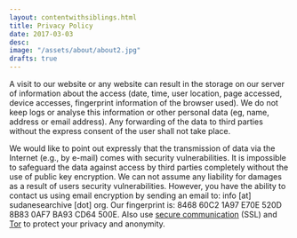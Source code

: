 ```yaml
---
layout: contentwithsiblings.html
title: Privacy Policy
date: 2017-03-03
desc:
image: "/assets/about/about2.jpg"
drafts: true
---
```

A visit to our website or any website can result in the storage on our server of information about the access (date, time, user location, page accessed, device accesses, fingerprint information of the browser used). We do not keep logs or analyse this information or other personal data (eg, name, address or email address). Any forwarding of the data to third parties without the express consent of the user shall not take place.

We would like to point out expressly that the transmission of data via the Internet (e.g., by e-mail) comes with security vulnerabilities. It is impossible to safeguard the data against access by third parties completely without the use of public key encryption. We can not assume any liability for damages as a result of users security vulnerabilities. However, you have the ability to contact us using email encryption by sending an email to: info [at] sudanesearchive [dot] org. Our fingerprint is: 8468 60C2 1A97 E70E 520D 8B83 0AF7 BA93 CD64 500E. Also use [secure communication](https://securityinabox.org/en/guide/secure-communication) (SSL) and [Tor](https://www.torproject.org/) to protect your privacy and anonymity.
